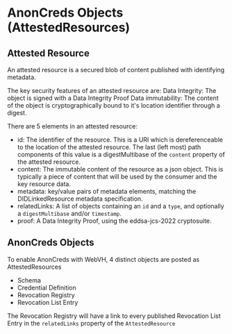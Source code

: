 # AnonCreds Objects (AttestedResources)

## Attested Resource
An attested resource is a secured blob of content published with identifying metadata.

The key security features of an attested resource are:
Data Integrity: The object is signed with a Data Integrity Proof
Data immutability: The content of the object is cryptographically bound to it's location identifier through a digest.

There are 5 elements in an attested resource:
- id: The identifier of the resource. This is a URI which is dereferenceable to the location of the attested resource. The last (left most) path components of this value is a digestMultibase of the `content` property of the attested resource.
- content: The immutable content of the resource as a json object. This is typically a piece of content that will be used by the consumer and the key resource data.
- metadata: key/value pairs of metadata elements, matching the DIDLinkedResource metadata specification.
- relatedLinks: A list of objects containing an `id` and a `type`, and optionally a `digestMultibase` and/or `timestamp`.
- proof: A Data Integrity Proof, using the eddsa-jcs-2022 cryptosuite.

## AnonCreds Objects
To enable AnonCreds with WebVH, 4 distinct objects are posted as AttestedResources
- Schema
- Credential Definition
- Revocation Registry
- Revocation List Entry

The Revocation Registry will have a link to every published Revocation List Entry in the `relatedLinks` property of the `AttestedResource`